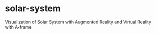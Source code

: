 # solar-system
Visualization of Solar System with Augmented Reality and Virtual Reality with A-frame
